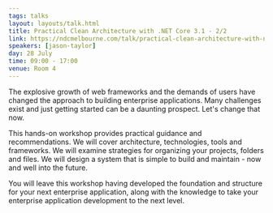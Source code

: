 ```yaml
---
tags: talks
layout: layouts/talk.html
title: Practical Clean Architecture with .NET Core 3.1 - 2/2
link: https://ndcmelbourne.com/talk/practical-clean-architecture-with-net-core-3-1-3-4/
speakers: [jason-taylor]
day: 28 July
time: 09:00 - 17:00
venue: Room 4
---
```

The explosive growth of web frameworks and the demands of users have changed the approach to building enterprise applications. Many challenges exist and just getting started can be a daunting prospect. Let's change that now.

This hands-on workshop provides practical guidance and recommendations. We will cover architecture, technologies, tools and frameworks. We will examine strategies for organizing your projects, folders and files. We will design a system that is simple to build and maintain - now and well into the future.


You will leave this workshop having developed the foundation and structure for your next enterprise application, along with the knowledge to take your enterprise application development to the next level.
